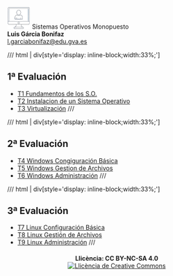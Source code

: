 
<div class="titulo">
  <img alt="Logo" src="Imagenes/Logo_SOM.png" /> Sistemas Operativos Monopuesto 
</div>

<div class="autor">
  <b>Luis Gárcia Bonifaz</b><br>
  <a href="mailto:l.garciabonifaz@edu.gva.es">l.garciabonifaz@edu.gva.es</a>
</div>


/// html | div[style='display: inline-block;width:33%;']
## 1ª Evaluación
* [T1 Fundamentos de los S.O.](T_01_Fundamentos_SO/Fundamentos_SO.md)
* [T2 Instalacion de un Sistema Operativo](T_02_Instalacion_SO/Instalacion_SO.md) 
* [T3 Virtualización](T_03_Virtualizacion/Virtualizacion.md) 
///

/// html | div[style='display: inline-block;width:33%;']
## 2ª Evaluación
* [T4 Windows Congiguración Básica](T_04_Windows_Configuracion/ConfiguracionBasica.md)
* [T5 Windows Gestion de Archivos](T_05_Windows_Archivos/W_Gestion_Archivos.md)
* [T6 Windows Administración](T_06_Windows_Administracion/Windows_Administracion.md)
///

/// html | div[style='display: inline-block;width:33%;'] 
## 3ª Evaluación
* [T7 Linux Configuración Básica](T_07_Linux_Configuracion/Linux_Configuracion_Basica.md)
* [T8 Linux Gestión de Archivos](T_08_Linux_Archivos/Linux_Gestion_Archivos.md)
* [T9 Linux Administración](T_09_Linux_Administracion/Linux_Administracion.md)
///

<!-- **Última actualización:** {{ git_revision_date_localized }} -->

<div style="text-align: center; margin-top: 20px;">
  <b>Llicència: CC BY-NC-SA 4.0</b>
  <br>
  <a rel="license" href="http://creativecommons.org/licenses/by-nc-sa/4.0/"><img alt="Llicència de Creative Commons" style="border-width:0" src="https://i.creativecommons.org/l/by-nc-sa/4.0/88x31.png" /></a>
</div>
